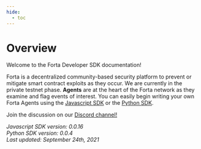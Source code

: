 ```yaml
---
hide:
  - toc
---
```


# Overview

Welcome to the Forta Developer SDK documentation!

Forta is a decentralized community-based security platform to prevent or mitigate smart contract exploits as they occur. We are currently in the private testnet phase. **Agents** are at the heart of the Forta network as they examine and flag events of interest. You can easily begin writing your own Forta Agents using the [Javascript SDK](https://www.npmjs.com/package/forta-agent) or the [Python SDK](https://pypi.org/project/forta-agent/).

Join the discussion on our [Discord channel!](https://discord.gg/DUju5Dh4J9)

_Javascript SDK version: 0.0.16_<br>
_Python SDK version: 0.0.4_<br>
_Last updated: September 24th, 2021_
